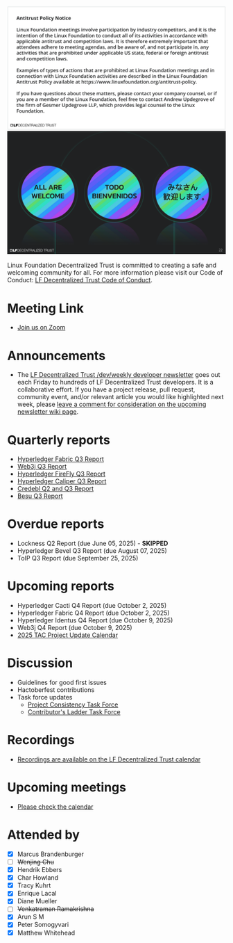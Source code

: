 [//]: # (SPDX-License-Identifier: CC-BY-4.0)

![Antitrust Policy Notice](../images/antitrust-policy-notice.png "Antitrust Policy Notice")
![All are Welcome in the LF Decentralized Trust Community](../images/all-are-welcome.png "All are Welcome in the LF Decentralized Trust Community")

Linux Foundation Decentralized Trust is committed to creating a safe and welcoming community for all. For more information please visit our Code of Conduct: [LF Decentralized Trust Code of Conduct](../../governing-documents/code-of-conduct.md).

# Meeting Link
- [Join us on Zoom](https://zoom-lfx.platform.linuxfoundation.org/meeting/95530440160?password=6e6b9a15-a635-497e-a6ce-078e6b1d2b49)

# Announcements
- The [LF Decentralized Trust /dev/weekly developer newsletter](https://lf-hyperledger.atlassian.net/wiki/spaces/DR/pages/17170445/dev+weekly+Newsletter) goes out each Friday to hundreds of LF Decentralized Trust developers. It is a collaborative effort. If you have a project release, pull request, community event, and/or relevant article you would like highlighted next week, please [leave a comment for consideration on the upcoming newsletter wiki page](https://lf-hyperledger.atlassian.net/wiki/spaces/DR/pages/75268141/2025).

# Quarterly reports
- [Hyperledger Fabric Q3 Report](https://github.com/LF-Decentralized-Trust/governance/pull/189)
- [Web3j Q3 Report](https://github.com/LF-Decentralized-Trust/governance/pull/191)
- [Hyperledger FireFly Q3 Report](https://github.com/LF-Decentralized-Trust/governance/pull/201)
- [Hyperledger Caliper Q3 Report](https://github.com/LF-Decentralized-Trust/governance/pull/214)
- [Credebl Q2 and Q3 Report](https://github.com/LF-Decentralized-Trust/governance/pull/205)
- [Besu Q3 Report](https://github.com/LF-Decentralized-Trust/governance/pull/216)

# Overdue reports
- Lockness Q2 Report (due June 05, 2025) - **SKIPPED**
- Hyperledger Bevel Q3 Report (due August 07, 2025)
- ToIP Q3 Report (due September 25, 2025)

# Upcoming reports
- Hyperledger Cacti Q4 Report (due October 2, 2025)
- Hyperledger Fabric Q4 Report (due October 2, 2025)
- Hyperledger Identus Q4 Report (due October 9, 2025)
- Web3j Q4 Report (due October 9, 2025)
- [2025 TAC Project Update Calendar](../../project-updates/2025/2025-schedule.md)

# Discussion
- Guidelines for good first issues
- Hactoberfest contributions
- Task force updates
    - [Project Consistency Task Force](https://github.com/LF-Decentralized-Trust/governance/wiki/Project-Consistency-Task-Force)
    - [Contributor's Ladder Task Force](https://lf-decentralized-trust-labs.github.io/contributors-site/)

# Recordings
- [Recordings are available on the LF Decentralized Trust calendar](https://zoom-lfx.platform.linuxfoundation.org/meetings/lf-decentralized-trust)

# Upcoming meetings
- [Please check the calendar](https://zoom-lfx.platform.linuxfoundation.org/meetings/lf-decentralized-trust)

# Attended by

- [x] Marcus Brandenburger
- [ ] ~~Wenjing Chu~~
- [x] Hendrik Ebbers
- [x] Char Howland
- [x] Tracy Kuhrt
- [x] Enrique Lacal
- [x] Diane Mueller
- [ ] ~~Venkatraman Ramakrishna~~
- [x] Arun S M
- [x] Peter Somogyvari
- [x] Matthew Whitehead
